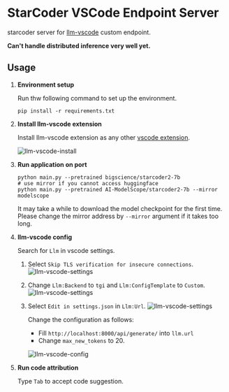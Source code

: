 # StarCoder VSCode Endpoint Server

starcoder server for [llm-vscode](https://github.com/huggingface/llm-vscode) custom endpoint.

**Can't handle distributed inference very well yet.**

## Usage

1. **Environment setup**

    Run thw following command to set up the environment.

    ```shell
    pip install -r requirements.txt
    ```

2. **Install llm-vscode extension**

    Install llm-vscode extension as any other [vscode extension](https://marketplace.visualstudio.com/items?itemName=HuggingFace.huggingface-vscode).

    ![llm-vscode-install](./assets/llm-vscode-install.png)

3. **Run application on port**

    ```shell
    python main.py --pretrained bigscience/starcoder2-7b
    # use mirror if you cannot access huggingface
    python main.py --pretrained AI-ModelScope/starcoder2-7b --mirror modelscope
    ```

    It may take a while to download the model checkpoint for the first time. Please change the mirror address by `--mirror` argument if it takes too long.

4. **llm-vscode config**
    
    Search for `Llm` in vscode settings. 

    1) Select `Skip TLS verification for insecure connections`.
        ![llm-vscode-settings](./assets/llm-vscode-TLS-verification.png)
    
    2) Change `Llm:Backend` to `tgi` and `Llm:ConfigTemplate` to `Custom`.
        ![llm-vscode-settings](./assets/llm-vscode-config-template.png)
    
    3) Select `Edit in settings.json` in `Llm:Url`.
        ![llm-vscode-settings](./assets/llm-vscode-settings.png)

        Change the configuration as follows:
        - Fill `http://localhost:8000/api/generate/` into `llm.url`
        - Change `max_new_tokens` to 20.

        ![llm-vscode-config](./assets/llm-vscode-config.png)

5. **Run code attribution**

    Type `Tab` to accept code suggestion.